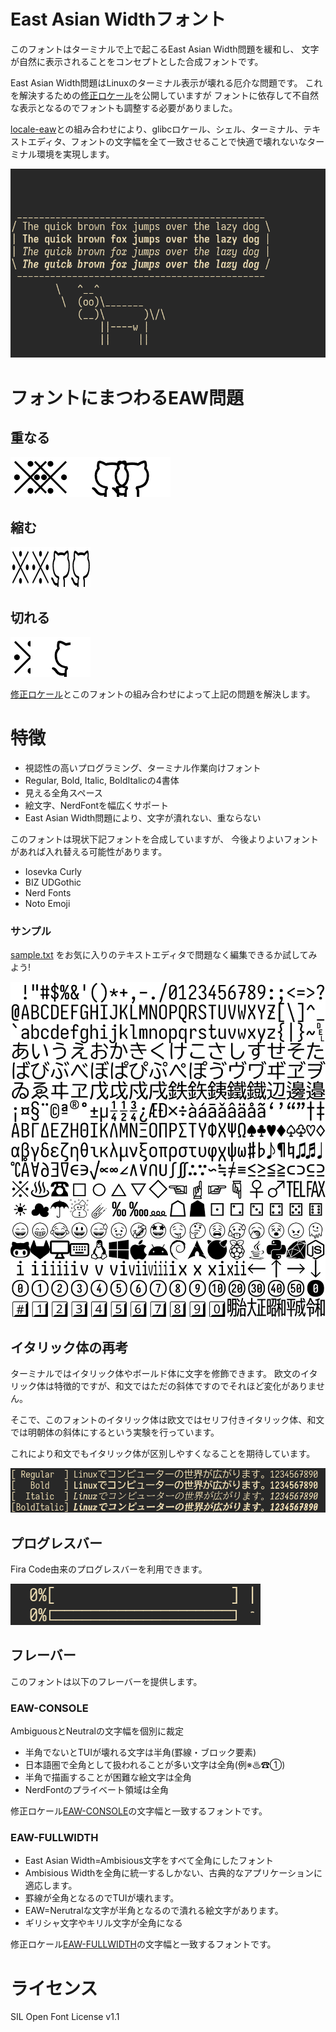 # East Asian Widthフォント

このフォントはターミナルで上で起こるEast Asian Width問題を緩和し、
文字が自然に表示されることをコンセプトとした合成フォントです。

East Asian Width問題はLinuxのターミナル表示が壊れる厄介な問題です。
これを解決するための[修正ロケール](https://github.com/hamano/locale-eaw)を公開していますが
フォントに依存して不自然な表示となるのでフォントも調整する必要がありました。

[locale-eaw](https://github.com/hamano/locale-eaw)との組み合わせにより、glibcロケール、シェル、ターミナル、テキストエディタ、フォントの文字幅を全て一致させることで快適で壊れないなターミナル環境を実現します。

![cowsay](sample/cowsay/cowsay.gif)

# フォントにまつわるEAW問題
## 重なる
![error1](sample/error/error1.png)
## 縮む
![error2](sample/error/error2.png)
## 切れる
![error3](sample/error/error3.png)

[修正ロケール](https://github.com/hamano/locale-eaw)とこのフォントの組み合わせによって上記の問題を解決します。

# 特徴

- 視認性の高いプログラミング、ターミナル作業向けフォント
- Regular, Bold, Italic, BoldItalicの4書体
- 見える全角スペース
- 絵文字、NerdFontを幅広くサポート
- East Asian Width問題により、文字が潰れない、重ならない

このフォントは現状下記フォントを合成していますが、
今後よりよいフォントがあれば入れ替える可能性があります。

- Iosevka Curly
- BIZ UDGothic
- Nerd Fonts
- Noto Emoji

### サンプル

[sample.txt](https://github.com/hamano/font-eaw/raw/refs/heads/main/sample/sample.txt)
をお気に入りのテキストエディタで問題なく編集できるか試してみよう!

![EAW-CONSOLEのサンプル画像](./sample/sample.png)

## イタリック体の再考

ターミナルではイタリック体やボールド体に文字を修飾できます。
欧文のイタリック体は特徴的ですが、和文ではただの斜体ですのでそれほど変化がありません。

そこで、このフォントのイタリック体は欧文ではセリフ付きイタリック体、和文では明朝体の斜体にするという実験を行っています。

これにより和文でもイタリック体が区別しやすくなることを期待しています。

![文字修飾](sample/style.png)

## プログレスバー

Fira Code由来のプログレスバーを利用できます。

![プログレスバー](sample/progress/progress.gif)

## フレーバー

このフォントは以下のフレーバーを提供します。

### EAW-CONSOLE
AmbiguousとNeutralの文字幅を個別に裁定

- 半角でないとTUIが壊れる文字は半角(罫線・ブロック要素)
- 日本語圏で全角として扱われることが多い文字は全角(例※♨☎①)
- 半角で描画することが困難な絵文字は全角
- NerdFontのプライベート領域は全角

修正ロケール[EAW-CONSOLE](https://github.com/hamano/locale-eaw)の文字幅と一致するフォントです。

### EAW-FULLWIDTH

- East Asian Width=Ambisious文字をすべて全角にしたフォント
- Ambisious Widthを全角に統一するしかない、古典的なアプリケーションに適応します。
- 罫線が全角となるのでTUIが壊れます。
- EAW=Nerutralな文字が半角となるので潰れる絵文字があります。
- ギリシャ文字やキリル文字が全角になる

修正ロケール[EAW-FULLWIDTH](https://github.com/hamano/locale-eaw)の文字幅と一致するフォントです。

# ライセンス

SIL Open Font License v1.1
